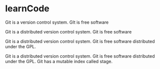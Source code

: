 # learnCode


Git is a version control system.
GIt is free software



Git is a distributed version control system.
Git is free software


Git is a distributed version control system.
Git is free software distributed under the GPL.

Git is a distributed version control system.
Git is free software distributed under the GPL.
Git has a mutable index called stage.